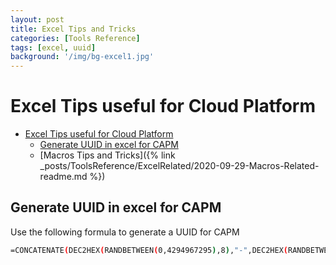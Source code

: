 ```yaml
---
layout: post
title: Excel Tips and Tricks
categories: [Tools Reference]
tags: [excel, uuid]
background: '/img/bg-excel1.jpg'
---
```


# Excel Tips useful for Cloud Platform

- [Excel Tips useful for Cloud Platform](#excel-tips-useful-for-cloud-platform)
  - [Generate UUID in excel for CAPM](#generate-uuid-in-excel-for-capm)
  - [Macros Tips and Tricks]({% link _posts/ToolsReference/ExcelRelated/2020-09-29-Macros-Related-readme.md %})


## Generate UUID in excel for CAPM
Use the following formula to generate a UUID for CAPM
```sh
=CONCATENATE(DEC2HEX(RANDBETWEEN(0,4294967295),8),"-",DEC2HEX(RANDBETWEEN(0,42949),4),"-",DEC2HEX(RANDBETWEEN(0,42949),4),"-",DEC2HEX(RANDBETWEEN(0,42949),4),"-",DEC2HEX(RANDBETWEEN(0,4294967295),8),DEC2HEX(RANDBETWEEN(0,42949),4))
```